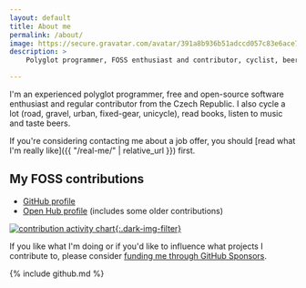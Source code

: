 ```yaml
---
layout: default
title: About me
permalink: /about/
image: https://secure.gravatar.com/avatar/391a8b936b51adccd057c83e6ace7241
description: >
    Polyglot programmer, FOSS enthusiast and contributor, cyclist, beer lover.

---
```


I'm an experienced polyglot programmer, free and open-source software
enthusiast and regular contributor from the Czech Republic. I also cycle a
lot (road, gravel, urban, fixed-gear, unicycle), read books, listen to music
and taste beers.

If you're considering contacting me about a job offer, you should [read what
I'm really like]({{ "/real-me/" | relative_url }}) first.

## My FOSS contributions

* [GitHub profile](https://github.com/liskin)
* [Open Hub profile](https://www.openhub.net/accounts/Liskni_si) (includes
  some older contributions)

[![contribution activity chart](https://ghchart.rshah.org/liskin){:.dark-img-filter}](https://github.com/liskin)

If you like what I'm doing or if you'd like to influence what projects I
contribute to, please consider [funding me through GitHub
Sponsors](https://github.com/sponsors/liskin).

{% include github.md %}
